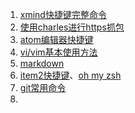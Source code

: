 
1. [xmind快捷键完整命令](http://www.xmindchina.net/uploads/pdf/XMind-kuai-jie-jian.pdf)
2. [使用charles进行https抓包](http://www.jianshu.com/p/7a88617ce80b)
3. [atom编辑器快捷键](http://www.jianshu.com/p/aa8f8a252ed9)
4. [vi/vim基本使用方法](http://www.cnblogs.com/itech/archive/2009/04/17/1438439.html)
5. [markdown](http://www.appinn.com/markdown/)
6. [item2快捷键](http://www.cr173.com/html/48065_1.html)、[oh my zsh](http://ohmyz.sh/)
7. [git常用命令](http://zencode.cn/2012/12/gitbasis/)
8.
